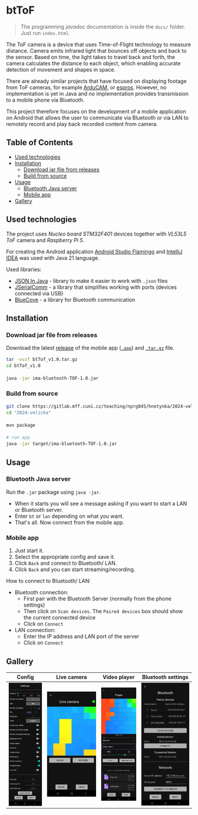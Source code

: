 # btToF

> The programming *javadoc* documentation is inside the `docs/` folder. Just run `index.html`.

The ToF camera is a device that uses Time-of-Flight technology to measure distance. Camera emits infrared light that bounces off objects and back to the sensor. Based on time, the light takes to travel back and forth, the camera calculates the distance to each object, which enabling accurate detection of movement and shapes in space.

There are already similar projects that have focused on displaying footage from ToF cameras, for example [ArduCAM](https://github.com/ArduCAM/Arducam_tof_camera), or [espros](https://github.com/espros/epc-tofcam-toolkit). However, no implementation is yet in Java and no implementation provides transmission to a mobile phone via Bluetooth. 

This project therefore focuses on the development of a mobile application on Android that allows the user to communicate via Bluetooth or via LAN to remotely record and play back recorded content from camera.

## Table of Contents 
- [Used technologies](#techno)
- [Installation](#installation)
   * [Download jar file from releases](#downjar)
   * [Build from source](#buildsource)
- [Usage](#usage)
   * [Bluetooth Java server](#server)
   * [Mobile app](#mobile)
- [Gallery](#gallery)

<a name="techno"></a>
## Used technologies

The project uses *Nucleo board STM32F401* devices together with *VL53L5 ToF* camera and *Raspberry Pi 5*.

For creating the Android application [Android Studio Flamingo](https://developer.android.com/studio/releases/past-releases/as-flamingo-release-notes) and [IntelliJ IDEA](https://www.jetbrains.com/idea/) was used with Java 21 language.

Used libraries: 
- [JSON In Java](https://mvnrepository.com/artifact/org.json/json) - library to make it easier to work with `.json` files
- [JSerialComm](https://mvnrepository.com/artifact/com.fazecast/jSerialComm) - a library that simplifies working with ports (devices connected via USB)
- [BlueCove](https://mvnrepository.com/artifact/io.ultreia/bluecove) - a library for Bluetooth communication

<a name="installation"></a>
## Installation

<a name="downjar"></a>
### Download jar file from releases

Download the latest [release](https://gitlab.mff.cuni.cz/teaching/nprg045/hnetynka/2024-velicka/-/releases/1.0) of the mobile app ([`.app`](https://gitlab.mff.cuni.cz/-/project/14769/uploads/59b3265fb0e331fcfd80939a7e5733ed/btTof.apk)) and [`.tar.gz`](https://gitlab.mff.cuni.cz/-/project/14769/uploads/b894906eecb50a31942248f52873adef/btTof_v1.0.tar.gz) file.

```bash
tar -xvzf btTof_v1.0.tar.gz
cd btTof_v1.0

java -jar ima-bluetooth-TOF-1.0.jar 
```

<a name="buildsource"></a>
### Build from source
```bash
git clone https://gitlab.mff.cuni.cz/teaching/nprg045/hnetynka/2024-velicka.git
cd "2024-velicka"

mvn package

# run app
java -jar target/ima-bluetooth-TOF-1.0.jar 
```

<a name="usage"></a>
## Usage

<a name="server"></a>
### Bluetooth Java server

Run the `.jar` package using `java -jar`.

- When it starts you will see a message asking if you want to start a LAN or Bluetooth server. 
- Enter `bt` or `lan` depending on what you want.
- That's all. Now connect from the mobile app.

<a name="mobile"></a>
### Mobile app

1. Just start it.
2. Select the appropriate config and save it.
3. Click `Back` and connect to Bluetooth/ LAN.
4. Click `Back` and you can start streaming/recording.

How to connect to Bluetooth/ LAN:
- Bluetooth connection:
    - First pair with the Bluetooth Server (normally from the phone settings)
    - Then click on `Scan devices`. The `Paired devices` box should show the current connected device
    - Click on `Connect`
- LAN connection:
    - Enter the IP address and LAN port of the server
    - Click on `Connect`

<a name="gallery"></a>
## Gallery

|              Config               |               Live camera                |              Video player               |                 Bluetooth settings                  |
| ------------------------------- | ----------------------------------------- | --------------------------------------- | --------------------------------------------------- |
| ![config](img/config.jpg) | ![live camera](img/camera.jpg) | ![video player](img/player.jpg) | ![Bluetooth settings](img/bluetooth.jpg) |